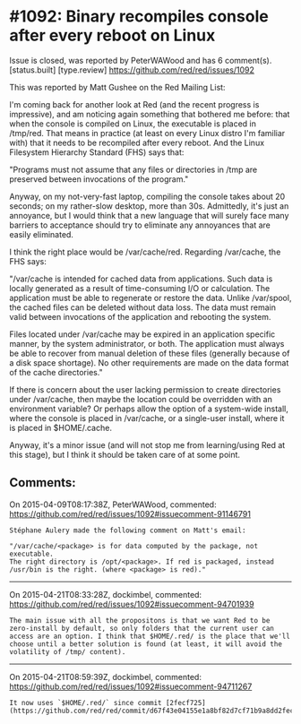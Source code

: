 
#1092: Binary recompiles console after every reboot on Linux
================================================================================
Issue is closed, was reported by PeterWAWood and has 6 comment(s).
[status.built] [type.review]
<https://github.com/red/red/issues/1092>

This was reported by Matt Gushee on the Red Mailing List:

I'm coming back for another look at Red (and the recent progress is impressive), and am noticing again something that bothered me before: that when the console is compiled on Linux, the executable is placed in /tmp/red. That means in practice (at least on every Linux distro I'm familiar with) that it needs to be recompiled after every reboot. And the Linux Filesystem Hierarchy Standard (FHS) says that:

"Programs must not assume that any files or directories in /tmp are preserved between invocations of the program."

Anyway, on my not-very-fast laptop, compiling the console takes about 20 seconds; on my rather-slow desktop, more than 30s. Admittedly, it's just an annoyance, but I would think that a new language that will surely face many barriers to acceptance should try to eliminate any annoyances that are easily eliminated.

I think the right place would be /var/cache/red. Regarding /var/cache, the FHS says:

"/var/cache is intended for cached data from applications. Such data is locally generated as a result of time-consuming I/O or calculation. The application must be able to regenerate or restore the data. Unlike /var/spool, the cached files can be deleted without data loss. The data must remain valid between invocations of the application and rebooting the system.

Files located under /var/cache may be expired in an application specific manner, by the system administrator, or both. The application must always be able to recover from manual deletion of these files (generally because of a disk space shortage). No other requirements are made on the data format of the cache directories."

If there is concern about the user lacking permission to create directories under /var/cache, then maybe the location could be overridden with an environment variable? Or perhaps allow the option of a system-wide install, where the console is placed in /var/cache, or a single-user install, where it is placed in $HOME/.cache.

Anyway, it's a minor issue (and will not stop me from learning/using Red at this stage), but I think it should be taken care of at some point.



Comments:
--------------------------------------------------------------------------------

On 2015-04-09T08:17:38Z, PeterWAWood, commented:
<https://github.com/red/red/issues/1092#issuecomment-91146791>

    Stéphane Aulery made the following comment on Matt's email:
    
    "/var/cache/<package> is for data computed by the package, not executable.
    The right directory is /opt/<package>. If red is packaged, instead
    /usr/bin is the right. (where <package> is red)."

--------------------------------------------------------------------------------

On 2015-04-21T08:33:28Z, dockimbel, commented:
<https://github.com/red/red/issues/1092#issuecomment-94701939>

    The main issue with all the propositons is that we want Red to be zero-install by default, so only folders that the current user can access are an option. I think that $HOME/.red/ is the place that we'll choose until a better solution is found (at least, it will avoid the volatility of /tmp/ content).

--------------------------------------------------------------------------------

On 2015-04-21T08:59:39Z, dockimbel, commented:
<https://github.com/red/red/issues/1092#issuecomment-94711267>

    It now uses `$HOME/.red/` since commit [2fecf725](https://github.com/red/red/commit/d67f43e04155e1a8bf82d7cf71b9a8dd2fecf725).

